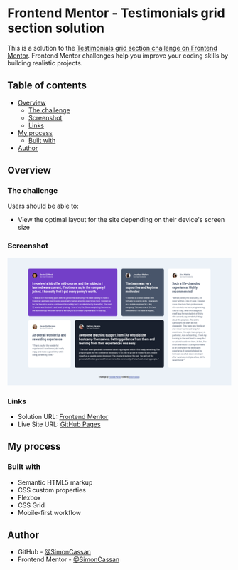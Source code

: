 # Frontend Mentor - Testimonials grid section solution

This is a solution to the [Testimonials grid section challenge on Frontend Mentor](https://www.frontendmentor.io/challenges/testimonials-grid-section-Nnw6J7Un7). Frontend Mentor challenges help you improve your coding skills by building realistic projects. 

## Table of contents

- [Overview](#overview)
  - [The challenge](#the-challenge)
  - [Screenshot](#screenshot)
  - [Links](#links)
- [My process](#my-process)
  - [Built with](#built-with)
- [Author](#author)

## Overview

### The challenge

Users should be able to:

- View the optimal layout for the site depending on their device's screen size

### Screenshot

![](./assets/images/screenshot.png)

### Links

- Solution URL: [Frontend Mentor](https://www.frontendmentor.io/solutions/)
- Live Site URL: [GitHub Pages](https://simoncassan.github.io/Front-end-Mentor_challenges/Front-end-Mentor_Testimonials/)

## My process

### Built with

- Semantic HTML5 markup
- CSS custom properties
- Flexbox
- CSS Grid
- Mobile-first workflow

## Author

- GitHub - [@SimonCassan](https://github.com/SimonCassan)
- Frontend Mentor - [@SimonCassan](https://www.frontendmentor.io/profile/SimonCassan)
